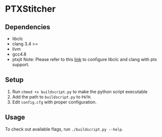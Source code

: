 PTXStitcher
====================

## Dependencies ##

* libclc
* clang 3.4 >=
* llvm
* gcc4.8
* ptxjit
Note: Please refer to this [link](http://tiku.io/questions/484488/how-to-use-clang-to-compile-opencl-to-ptx-code) to configure libclc and clang with ptx support.

## Setup ##
1. Run `chmod +x buildscript.py` to make the python script executable
2. Add the path to `buildscript.py` to `PATH`.
3. Edit `config.cfg` with proper configuration.

## Usage ##
To check out available flags, run `./buildscript.py --help`.
